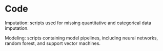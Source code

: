 # Code


Imputation: scripts used for missing quantitative and categorical data imputation.

Modeling: scripts containing model pipelines, including neural networks, random forest, and support vector machines.
